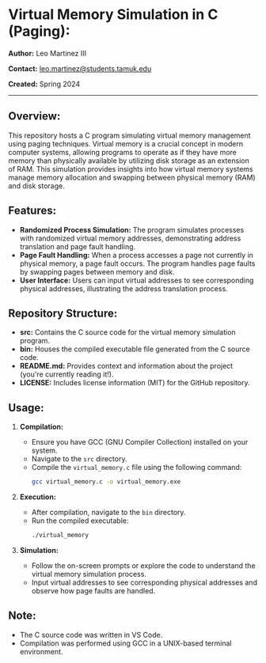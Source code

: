 # Virtual Memory Simulation in C (Paging):

**Author:** Leo Martinez III

**Contact:** [leo.martinez@students.tamuk.edu](mailto:leo.martinez@students.tamuk.edu)

**Created:** Spring 2024

---

## Overview:

This repository hosts a C program simulating virtual memory management using paging techniques. Virtual memory is a crucial concept in modern computer systems, allowing programs to operate as if they have more memory than physically available by utilizing disk storage as an extension of RAM. This simulation provides insights into how virtual memory systems manage memory allocation and swapping between physical memory (RAM) and disk storage.

## Features:

- **Randomized Process Simulation:** The program simulates processes with randomized virtual memory addresses, demonstrating address translation and page fault handling.
- **Page Fault Handling:** When a process accesses a page not currently in physical memory, a page fault occurs. The program handles page faults by swapping pages between memory and disk.
- **User Interface:** Users can input virtual addresses to see corresponding physical addresses, illustrating the address translation process.

## Repository Structure:

- **src:** Contains the C source code for the virtual memory simulation program.
- **bin:** Houses the compiled executable file generated from the C source code.
- **README.md:** Provides context and information about the project (you're currently reading it!).
- **LICENSE:** Includes license information (MIT) for the GitHub repository.

## Usage:

1. **Compilation:**
   - Ensure you have GCC (GNU Compiler Collection) installed on your system.
   - Navigate to the `src` directory.
   - Compile the `virtual_memory.c` file using the following command:
     ```bash
     gcc virtual_memory.c -o virtual_memory.exe
     ```

2. **Execution:**
   - After compilation, navigate to the `bin` directory.
   - Run the compiled executable:
     ```bash
     ./virtual_memory
     ```

3. **Simulation:**
   - Follow the on-screen prompts or explore the code to understand the virtual memory simulation process.
   - Input virtual addresses to see corresponding physical addresses and observe how page faults are handled.

## Note:

- The C source code was written in VS Code.
- Compilation was performed using GCC in a UNIX-based terminal environment.